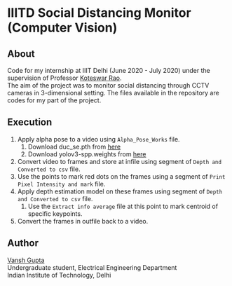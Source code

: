 # IIITD Social Distancing Monitor (Computer Vision)

## About
Code for my internship at IIIT Delhi (June 2020 - July 2020) under the supervision of Professor [Koteswar Rao](https://sites.google.com/site/koteswarraojerripothula).  
The aim of the project was to monitor social distancing through CCTV cameras in 3-dimensional setting. The files available in the repository are codes for my part of the project.

## Execution
1. Apply alpha pose to a video using `Alpha_Pose_Works` file.
      1. Download duc_se.pth from [here](https://drive.google.com/file/d/1RoOB5ukKNavINgUuAtIIHReK_HAUU4ir/view?usp=sharing)
      2. Download yolov3-spp.weights from [here](https://drive.google.com/file/d/13DhywizS2UoC7JKPFS81u5ig4RMEfyfx/view?usp=sharing)
2. Convert video to frames and store at infile using segment of `Depth and Converted to csv` file.
3. Use the points to mark red dots on the frames using a segment of `Print Pixel Intensity and mark` file.
4. Apply depth estimation model on these frames using segment of `Depth and Converted to csv` file.
      1. Use the `Extract info average` file at this point to mark centroid of specific keypoints.
5. Convert the frames in outfile back to a video.


## Author
[Vansh Gupta](https://github.com/V-G-spec)  
Undergraduate student, Electrical Engineering Department  
Indian Institute of Technology, Delhi
